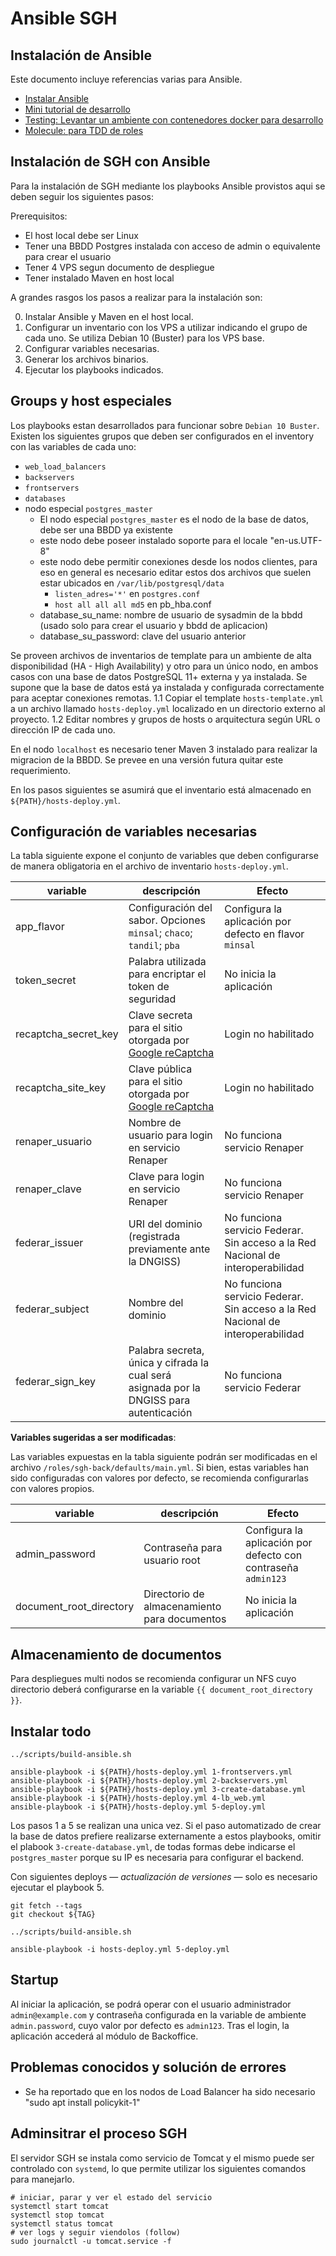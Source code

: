 # Ansible SGH

## Instalación de Ansible

Este documento incluye referencias varias para Ansible.

* [Instalar Ansible](documentacion/setup-ansible.md)
* [Mini tutorial de desarrollo](documentacion/develop.md)
* [Testing: Levantar un ambiente con contenedores docker para desarrollo](documentacion/test.md)
* [Molecule: para TDD de roles](Docker-test.md)

## Instalación de SGH con Ansible

Para la instalación de SGH mediante los playbooks Ansible provistos aqui se deben seguir los siguientes pasos:

Prerequisitos:
* El host local debe ser Linux 
* Tener una BBDD Postgres instalada con acceso de admin o equivalente para crear el usuario
* Tener 4 VPS segun documento de despliegue
* Tener instalado Maven en host local 

A grandes rasgos los pasos a realizar para la instalación son:

0. Instalar Ansible y Maven en el host local.
1. Configurar un inventario con los VPS a utilizar indicando el grupo de cada uno. Se utiliza Debian 10 (Buster) para los VPS base. 
2. Configurar variables necesarias.
3. Generar los archivos binarios. 
4. Ejecutar los playbooks indicados.

## Groups y host especiales

Los playbooks estan desarrollados para funcionar sobre `Debian 10 Buster`.
Existen los siguientes grupos que deben ser configurados en el inventory con las variables de cada uno:

* `web_load_balancers`
* `backservers`
* `frontservers`
* `databases`
* nodo especial `postgres_master`
   * El nodo especial `postgres_master` es el nodo de la base de datos, debe ser una BBDD ya existente
   * este nodo debe poseer instalado soporte para el locale "en-us.UTF-8"
   * este nodo debe permitir conexiones desde los nodos clientes, para eso en general es necesario editar estos dos archivos que suelen estar ubicados en `/var/lib/postgresql/data`
      * `listen_adres='*'` en `postgres.conf` 
      * `host all all all md5` en pb_hba.conf
   * database_su_name: nombre de usuario de sysadmin de la bbdd (usado solo para crear el usuario y bbdd de aplicacion)
   * database_su_password: clave del usuario anterior


Se proveen archivos de inventarios de template para un ambiente de alta disponibilidad (HA - High Availability) y otro para un único nodo, en ambos casos con una base de datos PostgreSQL 11+ externa y ya instalada.
Se supone que la base de datos está ya instalada y configurada correctamente para aceptar conexiones remotas.
   1.1 Copiar el template `hosts-template.yml` a un archivo llamado `hosts-deploy.yml` localizado en un directorio externo al proyecto.
   1.2 Editar nombres y grupos de hosts o arquitectura según URL o dirección IP de cada uno. 

En el nodo `localhost` es necesario tener Maven 3 instalado para realizar la migracion de la BBDD.
Se prevee en una versión futura quitar este requerimiento.

En los pasos siguientes se asumirá que el inventario está almacenado en `${PATH}/hosts-deploy.yml`.

## Configuración de variables necesarias

La tabla siguiente expone el conjunto de variables que deben configurarse de manera obligatoria en el archivo de inventario `hosts-deploy.yml`.

| variable     | descripción | Efecto |
| ------------ | ----------- | ------- |
| app_flavor   | Configuración del sabor. Opciones `minsal`; `chaco`; `tandil`; `pba`  | Configura la aplicación por defecto en flavor `minsal`  |
| token_secret | Palabra utilizada para encriptar el token de seguridad | No inicia la aplicación |
| recaptcha_secret_key | Clave secreta para el sitio otorgada por [Google reCaptcha](https://www.google.com/recaptcha/admin/create) | Login no habilitado |
| recaptcha_site_key | Clave pública para el sitio otorgada por [Google reCaptcha](https://www.google.com/recaptcha/admin/create) | Login no habilitado |
| renaper_usuario | Nombre de usuario para login en servicio Renaper | No funciona servicio Renaper | 
| renaper_clave | Clave para login en servicio Renaper | No funciona servicio Renaper | 
| federar_issuer | URI del dominio (registrada previamente ante la DNGISS)  | No funciona servicio Federar. Sin acceso a la Red Nacional de interoperabilidad |
| federar_subject | Nombre del dominio | No funciona servicio Federar. Sin acceso a la Red Nacional de interoperabilidad |
| federar_sign_key | Palabra secreta, única y cifrada la cual será asignada por la DNGISS para autenticación | No funciona servicio Federar |
 
**Variables sugeridas a ser modificadas**: 

Las variables expuestas en la tabla siguiente podrán ser modificadas en el archivo `/roles/sgh-back/defaults/main.yml`. Si bien, estas variables han sido configuradas con valores por defecto, se recomienda configurarlas con valores propios. 

| variable     | descripción | Efecto |
| ------------ | ----------- | ------- |
| admin_password | Contraseña para usuario root | Configura la aplicación por defecto con contraseña `admin123`|
| document_root_directory | Directorio de almacenamiento para documentos | No inicia la aplicación |

## Almacenamiento de documentos
Para despliegues multi nodos se recomienda configurar un NFS cuyo directorio deberá configurarse en la variable `{{ document_root_directory }}`.  

## Instalar todo

```
../scripts/build-ansible.sh

ansible-playbook -i ${PATH}/hosts-deploy.yml 1-frontservers.yml
ansible-playbook -i ${PATH}/hosts-deploy.yml 2-backservers.yml
ansible-playbook -i ${PATH}/hosts-deploy.yml 3-create-database.yml
ansible-playbook -i ${PATH}/hosts-deploy.yml 4-lb_web.yml
ansible-playbook -i ${PATH}/hosts-deploy.yml 5-deploy.yml
```

Los pasos 1 a 5 se realizan una unica vez. 
Si el paso automatizado de crear la base de datos prefiere realizarse externamente a estos playbooks, omitir el plabook `3-create-database.yml`, de todas formas debe indicarse el `postgres_master` porque su IP es necesaria para configurar el backend.

Con siguientes deploys — *actualización de versiones* — solo es necesario ejecutar el playbook 5.

```shell
git fetch --tags
git checkout ${TAG}

../scripts/build-ansible.sh

ansible-playbook -i hosts-deploy.yml 5-deploy.yml
```

## Startup 
Al iniciar la aplicación, se podrá operar con el usuario administrador `admin@example.com` y contraseña configurada en la variable de ambiente `admin.password`, cuyo valor por defecto es `admin123`. Tras el login, la aplicación accederá al módulo de Backoffice.    

## Problemas conocidos y solución de errores

* Se ha reportado que en los nodos de Load Balancer ha sido necesario  "sudo apt install policykit-1"


## Adminsitrar el proceso SGH

El servidor SGH se instala como servicio de Tomcat y el mismo puede ser controlado con `systemd`, lo que permite utilizar los siguientes comandos para manejarlo.

```shell
# iniciar, parar y ver el estado del servicio
systemctl start tomcat
systemctl stop tomcat
systemctl status tomcat
# ver logs y seguir viendolos (follow)
sudo journalctl -u tomcat.service -f
```
